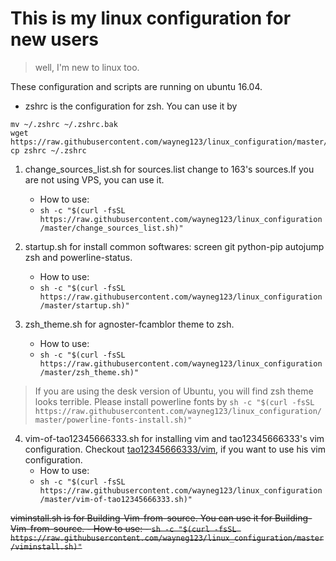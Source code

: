 # This is my linux configuration for new users
> well, I'm new to linux too.

These configuration and scripts are running on ubuntu 16.04.
- zshrc is the configuration for zsh.
You can use it by
```
mv ~/.zshrc ~/.zshrc.bak
wget https://raw.githubusercontent.com/wayneg123/linux_configuration/master/zshrc
cp zshrc ~/.zshrc
```

1. change_sources_list.sh for sources.list change to 163's sources.If you are not using VPS, you can use it.
    - How to use:
    - `sh -c "$(curl -fsSL https://raw.githubusercontent.com/wayneg123/linux_configuration/master/change_sources_list.sh)"`

2. startup.sh for install common softwares: screen git python-pip autojump zsh and powerline-status.
    - How to use:
    - `sh -c "$(curl -fsSL https://raw.githubusercontent.com/wayneg123/linux_configuration/master/startup.sh)"`

3. zsh_theme.sh for agnoster-fcamblor theme to zsh.
    - How to use:
    - `sh -c "$(curl -fsSL https://raw.githubusercontent.com/wayneg123/linux_configuration/master/zsh_theme.sh)"`
> If you are using the desk version of Ubuntu, you will find zsh theme looks terrible. Please install powerline fonts by `sh -c "$(curl -fsSL https://raw.githubusercontent.com/wayneg123/linux_configuration/master/powerline-fonts-install.sh)"`

4. vim-of-tao12345666333.sh for installing vim and tao12345666333's vim configuration. Checkout [tao12345666333/vim](https://github.com/tao12345666333/vim), if you want to use his vim configuration.
    - How to use:
    - `sh -c "$(curl -fsSL https://raw.githubusercontent.com/wayneg123/linux_configuration/master/vim-of-tao12345666333.sh)"`

~~viminstall.sh is for Building-Vim-from-source. You can use it for Building-Vim-from-source.
    - How to use:
    - `sh -c "$(curl -fsSL https://raw.githubusercontent.com/wayneg123/linux_configuration/master/viminstall.sh)"`~~
